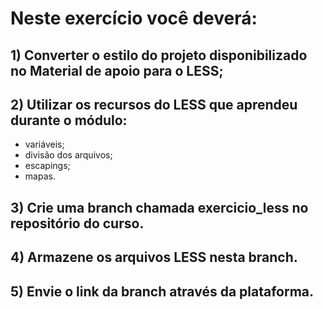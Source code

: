 # Neste exercício você deverá:

## 1) Converter o estilo do projeto disponibilizado no Material de apoio para o LESS;
## 2) Utilizar os recursos do LESS que aprendeu durante o módulo:
- variáveis;
- divisão dos arquivos;
- escapings;
- mapas.
## 3) Crie uma branch chamada exercicio_less no repositório do curso.
## 4) Armazene os arquivos LESS nesta branch.
## 5) Envie o link da branch através da plataforma.
